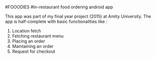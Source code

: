#FOOODIES
#In-restaurant food ordering android app 

This app was part of my final year project (2015) at Amity University. 
The app is half-complete with basic functionalities like :
1. Location fetch
2. Fetching restaurant menu
3. Placing an order 
4. Maintaining an order 
5. Request for checkout

